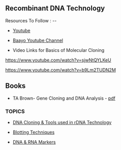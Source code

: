 ## Recombinant DNA Technology


Resources To Follow : --

- [Youtube](https://www.youtube.com/playlist?list=PLtNHazY8vVen7uBRmtK56CYV7hJEuaIw9)
- [Baayo Youtube Channel](https://www.youtube.com/c/BaaYo)

- Video Links for Basics of Molecular Cloning


https://www.youtube.com/watch?v=sjwNtQYLKeU


https://www.youtube.com/watch?v=b9Lm2TUDN2M


## Books

* TA Brown- Gene Cloning and DNA Analysis - [pdf](https://github.com/cybergeekgyan/Biotechnology/blob/main/Semester%205/Recombinant%20DNA%20Technology/TA%20Brown.pdf)


### TOPICS 

- [DNA Cloning & Tools used in rDNA Technology](https://www.youtube.com/playlist?list=PLHs0Ha1N2sgeMKSH-DWkEkal-PjEiNNEW)

 - [Blotting Techniques](https://www.youtube.com/playlist?list=PLHs0Ha1N2sgdhIPN0wrwDXlx3eXN8_d9z)

- [DNA & RNA Markers](https://www.youtube.com/playlist?list=PLHs0Ha1N2sgeHbhgspCb8FOKdqVsIOHH3)
